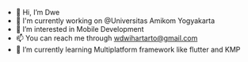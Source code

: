 - 👋 Hi, I’m Dwe
- 🏢 I'm currently working on @Universitas Amikom Yogyakarta
- 👀 I’m interested in Mobile Development
- 📫 You can reach me through wdwihartarto@gmail.com
- 🌱 I’m currently learning Multiplatform framework like flutter and KMP


<!---
WahyuDwe/WahyuDwe is a ✨ special ✨ repository because its `README.md` (this file) appears on your GitHub profile.
You can click the Preview link to take a look at your changes.
--->

